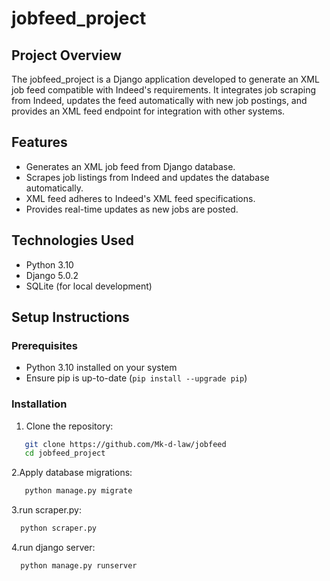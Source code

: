 # jobfeed_project

## Project Overview

The jobfeed_project is a Django application developed to generate an XML job feed compatible with Indeed's requirements. It integrates job scraping from Indeed, updates the feed automatically with new job postings, and provides an XML feed endpoint for integration with other systems.

## Features

- Generates an XML job feed from Django database.
- Scrapes job listings from Indeed and updates the database automatically.
- XML feed adheres to Indeed's XML feed specifications.
- Provides real-time updates as new jobs are posted.

## Technologies Used

- Python 3.10
- Django 5.0.2
- SQLite (for local development)


## Setup Instructions

### Prerequisites

- Python 3.10 installed on your system
- Ensure pip is up-to-date (`pip install --upgrade pip`)

### Installation

1. Clone the repository:
```bash
   git clone https://github.com/Mk-d-law/jobfeed
   cd jobfeed_project
```
   
2.Apply database migrations:
```bash
   python manage.py migrate
```
3.run scraper.py:
```bash
  python scraper.py
```

4.run django server:
```bash
  python manage.py runserver
```




  




